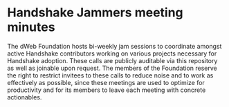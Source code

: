 # Handshake Jammers meeting minutes

The dWeb Foundation hosts bi-weekly jam sessions to coordinate amongst active Handshake contributors working on various projects necessary for Handshake adoption. These calls are publicly auditable via this repository as well as joinable upon request. The members of the Foundation reserve the right to restrict invitees to these calls to reduce noise and to work as effectively as possible, since these meetings are used to optimize for productivity and for its members to leave each meeting with concrete actionables.
